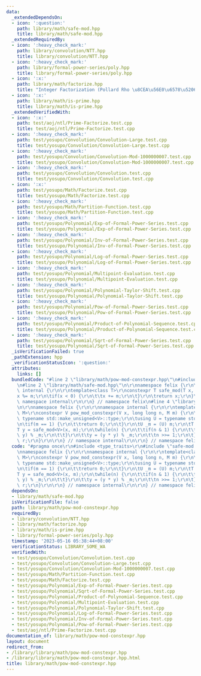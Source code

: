 ```yaml
---
data:
  _extendedDependsOn:
  - icon: ':question:'
    path: library/math/safe-mod.hpp
    title: library/math/safe-mod.hpp
  _extendedRequiredBy:
  - icon: ':heavy_check_mark:'
    path: library/convolution/NTT.hpp
    title: library/convolution/NTT.hpp
  - icon: ':heavy_check_mark:'
    path: library/formal-power-series/poly.hpp
    title: library/formal-power-series/poly.hpp
  - icon: ':x:'
    path: library/math/factorize.hpp
    title: "Integer Factorization (Pollard Rho \u8CEA\u56E0\u6578\u5206\u89E3)"
  - icon: ':x:'
    path: library/math/is-prime.hpp
    title: library/math/is-prime.hpp
  _extendedVerifiedWith:
  - icon: ':x:'
    path: test/aoj/ntl/Prime-Factorize.test.cpp
    title: test/aoj/ntl/Prime-Factorize.test.cpp
  - icon: ':heavy_check_mark:'
    path: test/yosupo/Convolution/Convolution-Large.test.cpp
    title: test/yosupo/Convolution/Convolution-Large.test.cpp
  - icon: ':heavy_check_mark:'
    path: test/yosupo/Convolution/Convolution-Mod-1000000007.test.cpp
    title: test/yosupo/Convolution/Convolution-Mod-1000000007.test.cpp
  - icon: ':heavy_check_mark:'
    path: test/yosupo/Convolution/Convolution.test.cpp
    title: test/yosupo/Convolution/Convolution.test.cpp
  - icon: ':x:'
    path: test/yosupo/Math/Factorize.test.cpp
    title: test/yosupo/Math/Factorize.test.cpp
  - icon: ':heavy_check_mark:'
    path: test/yosupo/Math/Partition-Function.test.cpp
    title: test/yosupo/Math/Partition-Function.test.cpp
  - icon: ':heavy_check_mark:'
    path: test/yosupo/Polynomial/Exp-of-Formal-Power-Series.test.cpp
    title: test/yosupo/Polynomial/Exp-of-Formal-Power-Series.test.cpp
  - icon: ':heavy_check_mark:'
    path: test/yosupo/Polynomial/Inv-of-Formal-Power-Series.test.cpp
    title: test/yosupo/Polynomial/Inv-of-Formal-Power-Series.test.cpp
  - icon: ':heavy_check_mark:'
    path: test/yosupo/Polynomial/Log-of-Formal-Power-Series.test.cpp
    title: test/yosupo/Polynomial/Log-of-Formal-Power-Series.test.cpp
  - icon: ':heavy_check_mark:'
    path: test/yosupo/Polynomial/Multipoint-Evaluation.test.cpp
    title: test/yosupo/Polynomial/Multipoint-Evaluation.test.cpp
  - icon: ':heavy_check_mark:'
    path: test/yosupo/Polynomial/Polynomial-Taylor-Shift.test.cpp
    title: test/yosupo/Polynomial/Polynomial-Taylor-Shift.test.cpp
  - icon: ':heavy_check_mark:'
    path: test/yosupo/Polynomial/Pow-of-Formal-Power-Series.test.cpp
    title: test/yosupo/Polynomial/Pow-of-Formal-Power-Series.test.cpp
  - icon: ':heavy_check_mark:'
    path: test/yosupo/Polynomial/Product-of-Polynomial-Sequence.test.cpp
    title: test/yosupo/Polynomial/Product-of-Polynomial-Sequence.test.cpp
  - icon: ':heavy_check_mark:'
    path: test/yosupo/Polynomial/Sqrt-of-Formal-Power-Series.test.cpp
    title: test/yosupo/Polynomial/Sqrt-of-Formal-Power-Series.test.cpp
  _isVerificationFailed: true
  _pathExtension: hpp
  _verificationStatusIcon: ':question:'
  attributes:
    links: []
  bundledCode: "#line 2 \"library/math/pow-mod-constexpr.hpp\"\n#include <type_traits>\r\
    \n#line 2 \"library/math/safe-mod.hpp\"\n\r\nnamespace felix {\r\n\r\nnamespace\
    \ internal {\r\n\r\ntemplate<class T>\r\nconstexpr T safe_mod(T x, T m) {\r\n\t\
    x %= m;\r\n\tif(x < 0) {\r\n\t\tx += m;\r\n\t}\r\n\treturn x;\r\n}\r\n\r\n} //\
    \ namespace internal\r\n\r\n} // namespace felix\n#line 4 \"library/math/pow-mod-constexpr.hpp\"\
    \n\r\nnamespace felix {\r\n\r\nnamespace internal {\r\n\r\ntemplate<class V, class\
    \ M>\r\nconstexpr V pow_mod_constexpr(V x, long long n, M m) {\r\n\tusing T =\
    \ typename std::make_unsigned<V>::type;\r\n\tusing U = typename std::make_unsigned<M>::type;\r\
    \n\tif(m == 1) {\r\n\t\treturn 0;\r\n\t}\r\n\tU _m = (U) m;\r\n\tT r = 1;\r\n\t\
    T y = safe_mod<V>(x, m);\r\n\twhile(n) {\r\n\t\tif(n & 1) {\r\n\t\t\tr = (r *\
    \ y) % _m;\r\n\t\t}\r\n\t\ty = (y * y) % _m;\r\n\t\tn >>= 1;\r\n\t}\r\n\treturn\
    \ r;\r\n}\r\n\r\n} // namespace internal\r\n\r\n} // namespace felix\r\n"
  code: "#pragma once\r\n#include <type_traits>\r\n#include \"safe-mod.hpp\"\r\n\r\
    \nnamespace felix {\r\n\r\nnamespace internal {\r\n\r\ntemplate<class V, class\
    \ M>\r\nconstexpr V pow_mod_constexpr(V x, long long n, M m) {\r\n\tusing T =\
    \ typename std::make_unsigned<V>::type;\r\n\tusing U = typename std::make_unsigned<M>::type;\r\
    \n\tif(m == 1) {\r\n\t\treturn 0;\r\n\t}\r\n\tU _m = (U) m;\r\n\tT r = 1;\r\n\t\
    T y = safe_mod<V>(x, m);\r\n\twhile(n) {\r\n\t\tif(n & 1) {\r\n\t\t\tr = (r *\
    \ y) % _m;\r\n\t\t}\r\n\t\ty = (y * y) % _m;\r\n\t\tn >>= 1;\r\n\t}\r\n\treturn\
    \ r;\r\n}\r\n\r\n} // namespace internal\r\n\r\n} // namespace felix\r\n"
  dependsOn:
  - library/math/safe-mod.hpp
  isVerificationFile: false
  path: library/math/pow-mod-constexpr.hpp
  requiredBy:
  - library/convolution/NTT.hpp
  - library/math/factorize.hpp
  - library/math/is-prime.hpp
  - library/formal-power-series/poly.hpp
  timestamp: '2023-05-16 05:38:44+08:00'
  verificationStatus: LIBRARY_SOME_WA
  verifiedWith:
  - test/yosupo/Convolution/Convolution.test.cpp
  - test/yosupo/Convolution/Convolution-Large.test.cpp
  - test/yosupo/Convolution/Convolution-Mod-1000000007.test.cpp
  - test/yosupo/Math/Partition-Function.test.cpp
  - test/yosupo/Math/Factorize.test.cpp
  - test/yosupo/Polynomial/Exp-of-Formal-Power-Series.test.cpp
  - test/yosupo/Polynomial/Sqrt-of-Formal-Power-Series.test.cpp
  - test/yosupo/Polynomial/Product-of-Polynomial-Sequence.test.cpp
  - test/yosupo/Polynomial/Multipoint-Evaluation.test.cpp
  - test/yosupo/Polynomial/Polynomial-Taylor-Shift.test.cpp
  - test/yosupo/Polynomial/Log-of-Formal-Power-Series.test.cpp
  - test/yosupo/Polynomial/Inv-of-Formal-Power-Series.test.cpp
  - test/yosupo/Polynomial/Pow-of-Formal-Power-Series.test.cpp
  - test/aoj/ntl/Prime-Factorize.test.cpp
documentation_of: library/math/pow-mod-constexpr.hpp
layout: document
redirect_from:
- /library/library/math/pow-mod-constexpr.hpp
- /library/library/math/pow-mod-constexpr.hpp.html
title: library/math/pow-mod-constexpr.hpp
---
```

